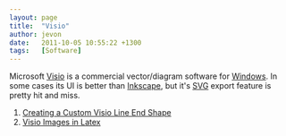 ```yaml
---
layout: page
title:  "Visio"
author: jevon
date:   2011-10-05 10:55:22 +1300
tags:   [Software]
---
```


Microsoft [Visio](Visio.md) is a commercial vector/diagram software for [Windows](Windows.md). In some cases its UI is better than [Inkscape](inkscape.md), but it's [SVG](svg.md) export feature is pretty hit and miss.

1. [Creating a Custom Visio Line End Shape](Creating_a_Custom_Visio_Line_End_Shape.md)
1. [Visio Images in Latex](Visio_Images_in_Latex.md)
